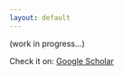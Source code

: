 ```yaml
---
layout: default
---
```


(work in progress...)

Check it on: <a href="https://scholar.google.com.br/citations?user=qoZKVscAAAAJ&hl" target="_blank" rel="noopener noreferrer"><i class="fas fa-graduation-cap"></i> Google Scholar</a><br>
